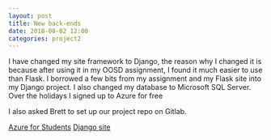 ```yaml
---
layout: post
title: New back-ends
date: 2018-08-02 12:00
categories: project2
---
```


I have changed my site framework to Django, the reason why I changed it is because after using it in my OOSD assignment, I found it much easier to use than Flask. I borrowed a few bits from my assignment and my Flask site into my Django project. I also changed my database to Microsoft SQL Server. Over the holidays I signed up to Azure for free

I also asked Brett to set up our project repo on Gitlab.

<a href="https://azure.microsoft.com/en-us/free/students/">Azure for Students</a>
<a href="https://azure.microsoft.com/en-us/free/students/">Django site</a>